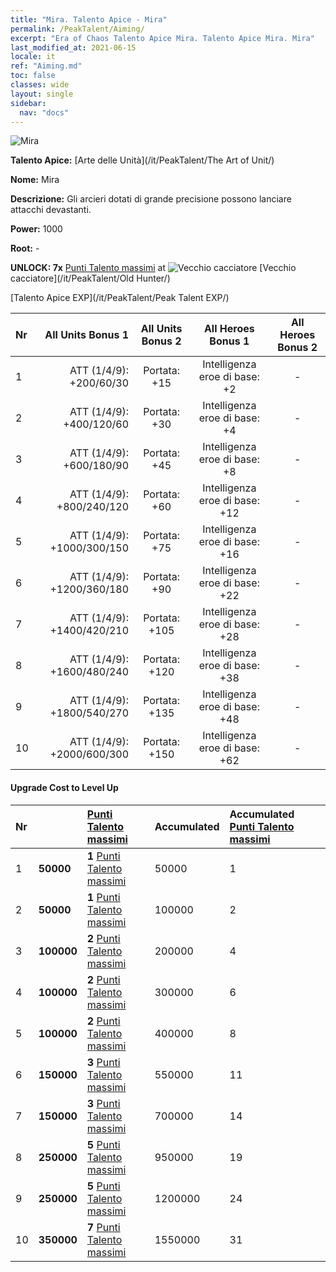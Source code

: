 ```yaml
---
title: "Mira. Talento Apice - Mira"
permalink: /PeakTalent/Aiming/
excerpt: "Era of Chaos Talento Apice Mira. Talento Apice Mira. Mira"
last_modified_at: 2021-06-15
locale: it
ref: "Aiming.md"
toc: false
classes: wide
layout: single
sidebar:
  nav: "docs"
---
```


  ![Mira](/images/pt/talent_2009.png)

  **Talento Apice:** [Arte delle Unità](/it/PeakTalent/The Art of Unit/)

  **Nome:** Mira

  **Descrizione:** Gli arcieri dotati di grande precisione possono lanciare attacchi devastanti.

  **Power:** 1000

  **Root:** -

  **UNLOCK: 7x** [Punti Talento massimi](/ItemsIT/con_934/) at ![Vecchio cacciatore](/images/pt/talent_2010.png) [Vecchio cacciatore](/it/PeakTalent/Old Hunter/)

  [Talento Apice EXP](/it/PeakTalent/Peak Talent EXP/)

  | Nr | All Units Bonus 1 | All Units Bonus 2 | All Heroes Bonus 1 | All Heroes Bonus 2 |
  |:---|--------------:|:-------------:|:-------------:|:-------------:|
  | 1 | ATT (1/4/9): +200/60/30 | Portata: +15 | Intelligenza eroe di base: +2 | - |
  | 2 | ATT (1/4/9): +400/120/60 | Portata: +30 | Intelligenza eroe di base: +4 | - |
  | 3 | ATT (1/4/9): +600/180/90 | Portata: +45 | Intelligenza eroe di base: +8 | - |
  | 4 | ATT (1/4/9): +800/240/120 | Portata: +60 | Intelligenza eroe di base: +12 | - |
  | 5 | ATT (1/4/9): +1000/300/150 | Portata: +75 | Intelligenza eroe di base: +16 | - |
  | 6 | ATT (1/4/9): +1200/360/180 | Portata: +90 | Intelligenza eroe di base: +22 | - |
  | 7 | ATT (1/4/9): +1400/420/210 | Portata: +105 | Intelligenza eroe di base: +28 | - |
  | 8 | ATT (1/4/9): +1600/480/240 | Portata: +120 | Intelligenza eroe di base: +38 | - |
  | 9 | ATT (1/4/9): +1800/540/270 | Portata: +135 | Intelligenza eroe di base: +48 | - |
  | 10 | ATT (1/4/9): +2000/600/300 | Portata: +150 | Intelligenza eroe di base: +62 | - |


#### Upgrade Cost to Level Up

  | Nr | <i class="fas fa-coins"/> | [Punti Talento massimi](/ItemsIT/con_934/) | Accumulated <i class="fas fa-coins"/> | Accumulated [Punti Talento massimi](/ItemsIT/con_934/) |
  |:---|:--------------|:-------------|:-------------|:-------------|
  | 1 | **50000** | **1** [Punti Talento massimi](/ItemsIT/con_934/) | 50000 | 1 |
  | 2 | **50000** | **1** [Punti Talento massimi](/ItemsIT/con_934/) | 100000 | 2 |
  | 3 | **100000** | **2** [Punti Talento massimi](/ItemsIT/con_934/) | 200000 | 4 |
  | 4 | **100000** | **2** [Punti Talento massimi](/ItemsIT/con_934/) | 300000 | 6 |
  | 5 | **100000** | **2** [Punti Talento massimi](/ItemsIT/con_934/) | 400000 | 8 |
  | 6 | **150000** | **3** [Punti Talento massimi](/ItemsIT/con_934/) | 550000 | 11 |
  | 7 | **150000** | **3** [Punti Talento massimi](/ItemsIT/con_934/) | 700000 | 14 |
  | 8 | **250000** | **5** [Punti Talento massimi](/ItemsIT/con_934/) | 950000 | 19 |
  | 9 | **250000** | **5** [Punti Talento massimi](/ItemsIT/con_934/) | 1200000 | 24 |
  | 10 | **350000** | **7** [Punti Talento massimi](/ItemsIT/con_934/) | 1550000 | 31 |
